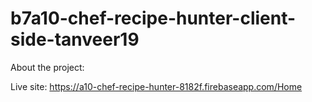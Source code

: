 # b7a10-chef-recipe-hunter-client-side-tanveer19

About the project:

Live site: https://a10-chef-recipe-hunter-8182f.firebaseapp.com/Home
